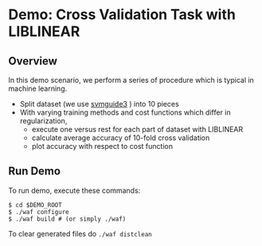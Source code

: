 # Demo: Cross Validation Task with LIBLINEAR

## Overview

In this demo scenario, we perform a series of procedure which is typical in machine learning.

- Split dataset (we use [svmguide3](http://www.csie.ntu.edu.tw/~cjlin/libsvmtools/datasets/binary/svmguide3) ) into 10 pieces
- With varying training methods and cost functions which differ in regularization, 
    - execute one versus rest for each part of dataset with LIBLINEAR
    - calculate average accuracy of 10-fold cross validation
    - plot accuracy with respect to cost function

## Run Demo

To run demo, execute these commands:

```
$ cd $DEMO_ROOT
$ ./waf configure
$ ./waf build # (or simply ./waf)
```

To clear generated files do `./waf distclean`